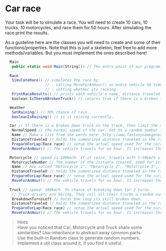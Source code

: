 # Car race

Your task will be to simulate a race.  You will need to create 10
cars, 10 trucks, 10 motorcycles, and race them for 50 hours.  After
simulating the race print the results.

As a guideline here are the classes you will need to create and some
of their functions/properties.  Note that this is just a skeleton, feel
free to add more methods/variables.  But you must implement the ones
described here!

```csharp
  Main
   public static void Main(String[]) // The entry point of our program.
  
  Race
   SimulateRace() // simulates the race by
                  // - calling MoveForAnHour() on every vehicle 50 times
                  // - setting whether its raining
   PrintRaceResults() // prints each vehicle's name, distance traveled ant type.
   boolean IsThereABrokenTruck() // returns true if there is a broken truck on track

  Weather
   SetRaining() // 30% chance of rain.
   booleanIsRaining() // is it raining currently.

  Car // If there is a broken down Truck on the track, then limit the max speed of cars to 75 km/h.
   NormalSpeed // the normal speed of the car. Set to a random number in the constructor between 80-110km/h.
   Name // Make a list from the words here: http://www.fantasynamegenerators.com/car-names.php and pick 2 randomly for each instance.
   DistanceTraveled // holds the summarized distance traveled in the race.
   PrepareForLap(Race race) // setup the actual speed used for the current lap
   MoveForAnHour() // The vehicle travels for an hour. It increases the distance traveled. Call this from the Race::SimulateRace() only!

  Motorcycle // speed is 100km/h. If it rains, travels with 5-50km/h slower (randomly). Doesn't care about trucks.
   MotorcycleNumber // The number of the instance created. Used for its name.
   Name // Are called "Motorcycle 1", "Motorcycle 2", "Motorcycle 3",... Unique.
   DistanceTraveled // holds the summarized distance traveled in the race.
   PrepareForLap(Race race) // setup the actual speed used for the current lap
   MoveForAnHour() // The vehicle travels for an hour. It increases the distance traveled. Call this from the Race::SimulateRace() only!
  
  Truck // speed: 100km/h. 5% chance of breaking down for 2 turns.
   // Truck drivers are boring. They call all their trucks a random number between 0 and 1000.
   BreakdownTurnsLeft // holds how long its still broken down.
   DistanceTraveled // holds the summarized distance traveled in the race.
   PrepareForLap(Race race) // setup the actual speed used for the current lap
   MoveForAnHour() // The vehicle travels for an hour. It increases the distance traveled. Call this from the Race::SimulateRace() only!
```

> Hints<br />
  > Have you noticed that Car, Motorcycle and Truck share some similarities? Use inheritance to abstract away common parts.<br />
  > Use the built-in Random class to generate random numbers.
  Implement a util class around it, if you find it useful.